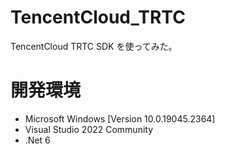 # TencentCloud_TRTC
TencentCloud TRTC SDK を使ってみた。

# 開発環境
* Microsoft Windows [Version 10.0.19045.2364]
* Visual Studio 2022 Community
* .Net 6
